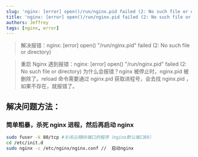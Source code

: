 ```yaml
---
slug: 'nginx: [error] open()/run/nginx.pid failed (2: No such file or directory) '
title: 'nginx: [error] open()/run/nginx.pid failed (2: No such file or directory) '
authors: Jeffrey
tags: [nginx, error]
---
```


> 解决报错：nginx: [error] open() "/run/nginx.pid" failed (2: No such file or directory)

> 重启 Nginx 遇到报错：nginx: [error] open() "/run/nginx.pid" failed (2: No such file or directory)
> 为什么会报错？nginx 被停止时，nginx.pid 被删除了。reload 命令需要通过 nginx.pid 获取进程号，会去找 nginx.pid ，如果不存在，就报错了。

## 解决问题方法：

### 简单粗暴，杀死 nginx 进程，然后再启动 nginx

```bash
sudo fuser -k 80/tcp #关闭占用80端口的程序（nginx默认端口80）
cd /etc/init.d
sudo nginx -c /etc/nginx/nginx.conf //  启动nginx
```
